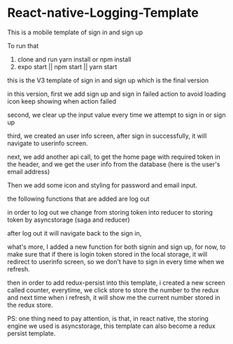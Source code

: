 # React-native-Logging-Template

This is a mobile template of sign in and sign up

To run that

1. clone and run yarn install or npm install
2. expo start || npm start || yarn start

this is the V3 template of sign in and sign up which is the final version

in this version, first we add sign up and sign in failed action to avoid loading icon keep showing when action failed

second, we clear up the input value every time we attempt to sign in or sign up

third, we created an user info screen, after sign in successfully, it will navigate to userinfo screen.

next, we add another api call, to get the home page with required token in the header, and we get the user info from the database (here is the user's email address)

Then we add some icon and styling for password and email input.

the following functions that are added are log out

in order to log out we change from storing token into reducer to storing token by asyncstorage (saga and reducer)

after log out it will navigate back to the sign in,

what's more, I added a new function for both signin and sign up, for now, to make sure that if there is login token stored in the local storage, it will redirect to userinfo screen, so we don't have to sign in every time when we refresh.

then in order to add redux-persist into this template, i created a new screen called counter, everytime, we click store to store the number to the redux and next time when i refresh, it will show me the current number stored in the redux store.

PS: one thing need to pay attention, is that, in react native, the storing engine we used is asyncstorage, this template can also become a redux persist template.
